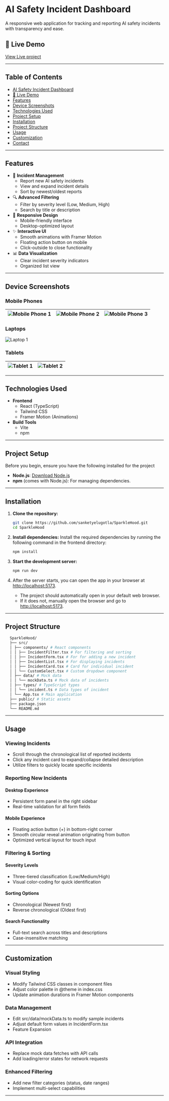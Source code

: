 # AI Safety Incident Dashboard

A responsive web application for tracking and reporting AI safety incidents with transparency and ease.

## 🔗 Live Demo

[View Live project](https://sparkle-hood.vercel.app/)

---

## Table of Contents

- [AI Safety Incident Dashboard](#ai-safety-incident-dashboard)
- [🔗 Live Demo](#-live-demo)
- [Features](#features)
- [Device Screenshots](#device-screenshots)
- [Technologies Used](#technologies-used)
- [Project Setup](#project-setup)
- [Installation](#installation)
- [Project Structure](#project-structure)
- [Usage](#usage)
- [Customization](#customization)
- [Contact](#contact)

---

## Features

- 🚨 **Incident Management**
  - Report new AI safety incidents
  - View and expand incident details
  - Sort by newest/oldest reports
- 🔍 **Advanced Filtering**
  - Filter by severity level (Low, Medium, High)
  - Search by title or description
- 📱 **Responsive Design**
  - Mobile-friendly interface
  - Desktop-optimized layout
- ✨ **Interactive UI**
  - Smooth animations with Framer Motion
  - Floating action button on mobile
  - Click-outside to close functionality
- 📊 **Data Visualization**
  - Clear incident severity indicators
  - Organized list view

---

## Device Screenshots

### Mobile Phones

| ![Mobile Phone 1](./screenshots/iphone1.png) | ![Mobile Phone 2](./screenshots/iphone2.png) | ![Mobile Phone 3](./screenshots/iphone3.png) |
| :------------------------------------------: | :------------------------------------------: | :------------------------------------------: |

### Laptops

![Laptop 1](./screenshots/mac.png)

### Tablets

| ![Tablet 1](./screenshots/pad1.png) | ![Tablet 2](./screenshots/pad2.png) |
| :---------------------------------: | :---------------------------------: |

---

## Technologies Used

- **Frontend**
  - React (TypeScript)
  - Tailwind CSS
  - Framer Motion (Animations)
- **Build Tools**
  - Vite
  - npm

---

## Project Setup

Before you begin, ensure you have the following installed for the project

- **Node.js**: [Download Node.js](https://nodejs.org/)
- **npm** (comes with Node.js): For managing dependencies.

---

## Installation

1. **Clone the repository:**

   ```bash
   git clone https://github.com/sanketyelugotla/SparkleHood.git
   cd SparkleHood
   ```

2. **Install dependencies:**
   Install the required dependencies by running the following command in the frontend directory:

   ```bash
   npm install
   ```

3. **Start the development server:**

   ```bash
   npm run dev
   ```

4. After the server starts, you can open the app in your browser at [http://localhost:5173](http://localhost:5173).

   - The project should automatically open in your default web browser.
   - If it does not, manually open the browser and go to [http://localhost:5173](http://localhost:5173).

---

## Project Structure

```bash
  SparkleHood/
  ├── src/
  │ ├── components/ # React components
  │ │ ├── IncidentFilter.tsx # For filtering and sorting
  │ │ ├── IncidentForm.tsx # For for adding a new incident
  │ │ ├── IncidentList.tsx # For displaying incidents
  │ │ ├── IncidentCard.tsx # Card for individual incident
  │ │ └── CustomSelect.tsx # Custom dropdown component
  │ ├── data/ # Mock data
  │ │ └── mockData.ts # Mock data of incidents
  │ ├── types/ # TypeScript types
  │ │ └── incident.ts # Data types of incident
  │ └── App.tsx # Main application
  ├── public/ # Static assets
  ├── package.json
  └── README.md
```

---

## Usage

### Viewing Incidents

- Scroll through the chronological list of reported incidents
- Click any incident card to expand/collapse detailed description
- Utilize filters to quickly locate specific incidents

### Reporting New Incidents

#### Desktop Experience

- Persistent form panel in the right sidebar
- Real-time validation for all form fields

#### Mobile Experience

- Floating action button (+) in bottom-right corner
- Smooth circular reveal animation originating from button
- Optimized vertical layout for touch input

### Filtering & Sorting

#### Severity Levels

- Three-tiered classification (Low/Medium/High)
- Visual color-coding for quick identification

#### Sorting Options

- Chronological (Newest first)
- Reverse chronological (Oldest first)

#### Search Functionality

- Full-text search across titles and descriptions
- Case-insensitive matching

---

## Customization

### Visual Styling

- Modify Tailwind CSS classes in component files
- Adjust color palette in @theme in index.css
- Update animation durations in Framer Motion components

### Data Management

- Edit src/data/mockData.ts to modify sample incidents
- Adjust default form values in IncidentForm.tsx
- Feature Expansion

### API Integration

- Replace mock data fetches with API calls
- Add loading/error states for network requests

### Enhanced Filtering

- Add new filter categories (status, date ranges)
- Implement multi-select capabilities

---
